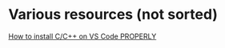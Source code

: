 # Various resources (not sorted)

[How to install C/C++ on VS Code PROPERLY](https://content.upguard.com/hubfs/resources/eBook%20-%20A%20Complete%20Guide%20to%20Data%20Breaches.pdf)